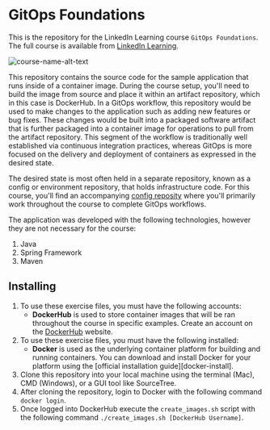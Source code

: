 # GitOps Foundations
This is the repository for the LinkedIn Learning course `GitOps Foundations`. The full course is available from [LinkedIn Learning][lil-course-url].

![course-name-alt-text][lil-thumbnail-url] 

This repository contains the source code for the sample application that runs inside of a container image.  During the course setup, you'll need to build the image from source and place it within an artifact repository, which in this case is DockerHub.  In a GitOps workflow, this repository would be used to make changes to the application such as adding new features or bug fixes.  These changes would be built into a packaged software artifact that is further packaged into a container image for operations to pull from the artifact repository.  This segment of the workflow is traditionally well established via continuous integration practices, whereas GitOps is more focused on the delivery and deployment of containers as expressed in the desired state.  

The desired state is most often held in a separate repository, known as a config or environment repository, that holds infrastructure code.  For this course, you'll find an accompanying [config reposity][config-repo] where you'll primarily work throughout the course to complete GitOps workflows. 

The application was developed with the following technologies, however they are not necessary for the course:
1. Java
2. Spring Framework
3. Maven

## Installing
1. To use these exercise files, you must have the following accounts:
	- **DockerHub** is used to store container images that will be ran throughout the course in specific examples.  Create an account on the [DockerHub][docker-hub] website.
2. To use these exercise files, you must have the following installed:
	- **Docker** is used as the underlying container platform for building and running containers.  You can download and install Docker for your platform using the [official installation guide][docker-install].
4. Clone this repository into your local machine using the terminal (Mac), CMD (Windows), or a GUI tool like SourceTree.
5. After cloning the repository, login to Docker with the following command `docker login`.
6. Once logged into DockerHub execute the `create_images.sh` script with the following command `./create_images.sh [DockerHub Username]`.


[0]: # (Replace these placeholder URLs with actual course URLs)

[lil-course-url]: https://www.linkedin.com/learning/
[lil-thumbnail-url]: http://
[docker-hub]: https://hub.docker.com/
[config-repo]: https://github.com/LinkedInLearning/gitops-foundations-env-2892009

